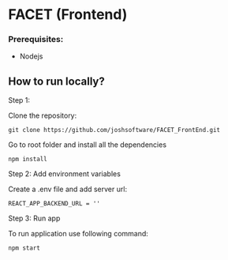 # FACET (Frontend)

### Prerequisites:
- Nodejs


## How to run locally?


Step 1: 

Clone the repository:
```
git clone https://github.com/joshsoftware/FACET_FrontEnd.git
```

Go to root folder and install all the dependencies
```
npm install
```

Step 2: Add environment variables

Create a .env file and add server url:
```
REACT_APP_BACKEND_URL = ''
```

Step 3: Run app

To run application use following command:
```
npm start
```
